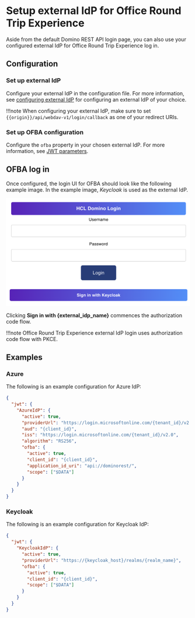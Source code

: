 # Setup external IdP for Office Round Trip Experience

Aside from the default Domino REST API login page, you can also use your configured external IdP for Office Round Trip Experience log in.

## Configuration

### Set up external IdP

Configure your external IdP in the configuration file. For more information, see [configuring external IdP](../IdP/index.md) for configuring an external IdP of your choice.

!!!note
    When configuring your external IdP, make sure to set `{{origin}}/api/webdav-v1/login/callback` as one of your redirect URIs.

### Set up OFBA configuration

Configure the `ofba` property in your chosen external IdP. For more information, see [JWT parameters](../../references/parameters.md#jwt-parameters).

## OFBA log in

Once configured, the login UI for OFBA should look like the following example image. In the example image, *Keycloak* is used as the external IdP. 

![OFBA external IdP login UI](../../assets/images/OfbaExternalIdp.png)



Clicking **Sign in with {external_idp_name}** commences the authorization code flow.

!!!note
    Office Round Trip Experience external IdP login uses authorization code flow with PKCE.

## Examples

### Azure

The following is an example configuration for Azure IdP:

```json
{
  "jwt": {
    "AzureIdP": {
      "active": true,
      "providerUrl": "https://login.microsoftonline.com/{tenant_id}/v2.0/.well-known/openid-configuration",
      "aud": "{client_id}",
      "iss": "https://login.microsoftonline.com/{tenant_id}/v2.0",
      "algorithm": "RS256",
      "ofba": {
        "active": true,
        "client_id": "{client_id}",
        "application_id_uri": "api://dominorest/",
        "scope": ["$DATA"]
      }
    }
  }
}
```

### Keycloak

The following is an example configuration for Keycloak IdP:

```json
{
  "jwt": {
    "KeycloakIdP": {
      "active": true,
      "providerUrl": "https://{keycloak_host}/realms/{realm_name}",
      "ofba": {
        "active": true,
        "client_id": "{client_id}",
        "scope": ["$DATA"]
      }
    }
  }
}
```
